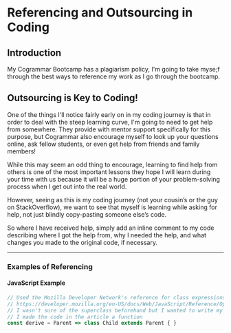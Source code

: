 # Referencing and Outsourcing in Coding

## Introduction
My Cogrammar Bootcamp has a plagiarism policy, I'm going to take myse;f through the best ways to reference my work as I go through the bootcamp.

## Outsourcing is Key to Coding!
One of the things I'll notice fairly early on in my coding journey is that in order to deal with the steep learning curve, I'm going to need to get help from somewhere. They provide with mentor support specifically for this purpose, but Cogrammar also encourage myself to look up your questions online, ask fellow students, or even get help from friends and family members!

While this may seem an odd thing to encourage, learning to find help from others is one of the most important lessons they hope I will learn during your time with us because it will be a huge portion of your problem-solving process when I get out into the real world.

However, seeing as this is my coding journey (not your cousin’s or the guy on StackOverflow), we want to see that myself is learning while asking for help, not just blindly copy-pasting someone else’s code.

So where I have received help, simply add an inline comment to my code describing where I got the help from, why I needed the help, and what changes you made to the original code, if necessary.

---

### Examples of Referencing

#### JavaScript Example
```javascript
// Used the Mozilla Developer Network's reference for class expressions to parameterise the superclass:
// https://developer.mozilla.org/en-US/docs/Web/JavaScript/Reference/Operators/class
// I wasn't sure of the superclass beforehand but I wanted to write my subclass
// I made the code in the article a function
const derive = Parent => class Child extends Parent { }
